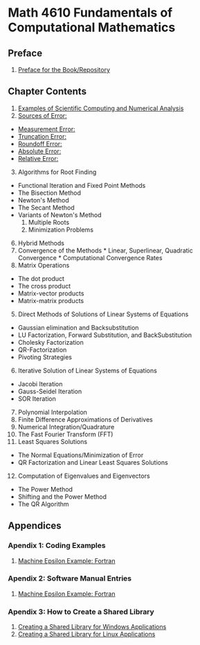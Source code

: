 # Math 4610 Fundamentals of Computational Mathematics

## Preface

1. [Preface for the Book/Repository](https://jvkoebbe.github.io/math4610/chapter00/preface)

## Chapter Contents

1. [Examples of Scientific Computing and Numerical Analysis](https://jvkoebbe.github.io/math4610/chapter01/examples)
2. [Sources of Error:](https://jvkoebbe.github.io/math4610/chapter02/sourcesOfError)
  * [Measurement Error:](https://jvkoebbe.github.io/math4610/chapter02/measurementError)
  * [Truncation Error:](https://jvkoebbe.github.io/math4610/chapter02/truncationError)
  * [Roundoff Error:](https://jvkoebbe.github.io/math4610/chapter02/roundoffError)
  * [Absolute Error:](https://jvkoebbe.github.io/math4610/chapter02/absoluteError)
  * [Relative Error:](https://jvkoebbe.github.io/math4610/chapter02/relativeError)
3. Algorithms for Root Finding
  * Functional Iteration and Fixed Point Methods
  * The Bisection Method
  * Newton's Method
  * The Secant Method
  * Variants of Newton's Method
    1. Multiple Roots
    2. Minimization Problems
  6. Hybrid Methods
  7. Convergence of the Methods
    * Linear, Superlinear, Quadratic Convergence
    * Computational Convergence Rates
4. Matrix Operations
  * The dot product
  * The cross product
  * Matrix-vector products
  * Matrix-matrix products
5. Direct Methods of Solutions of Linear Systems of Equations
  * Gaussian elimination and Backsubstitution
  * LU Factorization, Forward Substitution, and BackSubstitution
  * Cholesky Factorization
  * QR-Factorization
  * Pivoting Strategies
6. Iterative Solution of Linear Systems of Equations
  * Jacobi Iteration
  * Gauss-Seidel Iteration
  * SOR Iteration
7. Polynomial Interpolation
8. Finite Difference Approximations of Derivatives
9. Numerical Integration/Quadrature
10. The Fast Fourier Transform (FFT)
11. Least Squares Solutions
  * The Normal Equations/Minimization of Error
  * QR Factorization and Linear Least Squares Solutions
12. Computation of Eigenvalues and Eigenvectors
  * The Power Method
  * Shifting and the Power Method
  * The QR Algorithm
  
## Appendices

### Apendix 1: Coding Examples

  1. [Machine Epsilon Example: Fortran](https://jvkoebbe.github.io/math4610/appendix01/maceps)

### Apendix 2: Software Manual Entries

 1. [Machine Epsilon Example: Fortran](https://jvkoebbe.github.io/math4610/appendix02/softwareManualTemplate)
 
 ### Apendix 3: How to Create a Shared Library
 
 1. [Creating a Shared Library for Windows Applications](https://jvkoebbe.github.io/math4610/appendix03/win10SharedLibrary)
 2. [Creating a Shared Library for Linux Applications](https://jvkoebbe.github.io/math4610/appendix03/linuxSharedLibrary)
 
